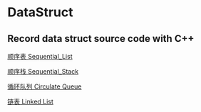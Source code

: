 # DataStruct
Record data struct source code with C++
---------
[顺序表 Sequential_List](https://github.com/MaJesTySA/DataStruct/blob/master/seq_List.h)

[顺序栈 Sequential_Stack](https://github.com/MaJesTySA/DataStruct/blob/master/seq_Stack.h)

[循环队列 Circulate Queue](https://github.com/MaJesTySA/DataStruct/blob/master/Cir_Queue.h)

[链表 Linked List](https://github.com/MaJesTySA/DataStruct/blob/master/linked_List.h)
